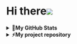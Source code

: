 Hi there![](https://user-images.githubusercontent.com/18350557/176309783-0785949b-9127-417c-8b55-ab5a4333674e.gif)
===================================================================================================================================

<details>
<summary><b>🌟My GitHub Stats</b></summary>
<p align="left"><img src="https://komarev.com/ghpvc/?username=Sluchainost&color=ff69b4&style=for-the-badge&label=PROFILE+VIEWS"></p>
<p><img align="left" src="https://github-readme-stats.vercel.app/api/top-langs?username=Sluchainost&theme=rose&show_icons=true&locale=en&layout=pie&size_weight=0.5&count_weight=0.5" alt="Sluchainost" /></p>
<p align="right">&nbsp;<img align="center" src="https://github-readme-stats.vercel.app/api?username=Sluchainost&hide_title=true&card_width=495px&line_height=20&theme=rose&show_icons=true&locale=en" alt="Sluchainost" /></p>
<p align="right"><img align="center" src="https://github-readme-streak-stats.herokuapp.com/?user=Sluchainost&theme=rose" alt="Sluchainost" /></p>
</details>
<details>
<summary><b>⚡My project repository</b></summary>
  <a href="https://github.com/Sluchainost/My_Telegram_Bots">
  <img align="center" src="https://github-readme-stats.vercel.app/api/pin/?username=Sluchainost&repo=My_Telegram_Bots&theme=ambient_gradient&show_owner=True" />
</a>
</details>
